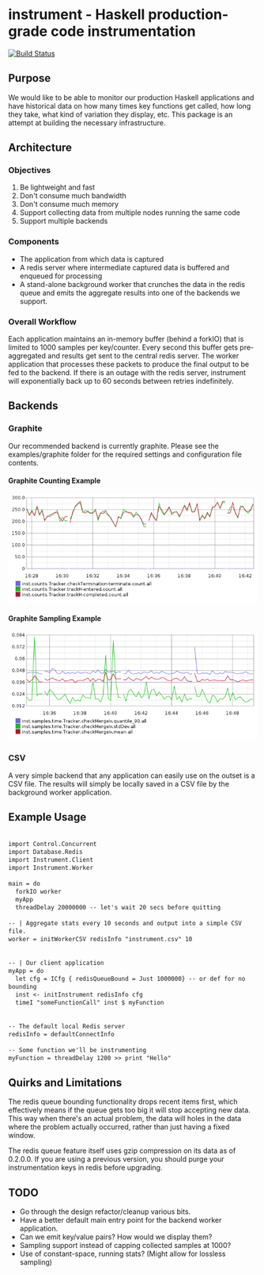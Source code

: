 # instrument - Haskell production-grade code instrumentation
[![Build Status](https://travis-ci.org/Soostone/instrument.svg?branch=master)](https://travis-ci.org/Soostone/instrument)


## Purpose

We would like to be able to monitor our production Haskell
applications and have historical data on how many times key functions
get called, how long they take, what kind of variation they display,
etc. This package is an attempt at building the necessary
infrastructure.


## Architecture

### Objectives

1. Be lightweight and fast
1. Don't consume much bandwidth
1. Don't consume much memory
1. Support collecting data from multiple nodes running the same code
1. Support multiple backends

### Components

* The application from which data is captured
* A redis server where intermediate captured data is buffered and
  enqueued for processing
* A stand-alone background worker that crunches the data in the redis
  queue and emits the aggregate results into one of the backends we
  support.

### Overall Workflow

Each application maintains an in-memory buffer (behind a forkIO) that
is limited to 1000 samples per key/counter. Every second this buffer
gets pre-aggregated and results get sent to the central redis server.
The worker application that processes these packets to produce the
final output to be fed to the backend. If there is an outage with the
redis server, instrument will exponentially back up to 60 seconds
between retries indefinitely.

## Backends

### Graphite

Our recommended backend is currently graphite. Please see the
examples/graphite folder for the required settings and configuration
file contents.

#### Graphite Counting Example

![instrument Graphite Counting Example](examples/graphite/counting-output.png
 "Example Counting Output")


#### Graphite Sampling Example

![instrument Graphite Sampling Example](examples/graphite/sampling-output.png
 "Example Sampling Output")


### CSV

A very simple backend that any application can easily use on the
outset is a CSV file. The results will simply be locally saved in a
CSV file by the background worker application.


## Example Usage

~~~~~~ {haskell}

import Control.Concurrent
import Database.Redis
import Instrument.Client
import Instrument.Worker

main = do
  forkIO worker
  myApp
  threadDelay 20000000 -- let's wait 20 secs before quitting

-- | Aggregate stats every 10 seconds and output into a simple CSV file.
worker = initWorkerCSV redisInfo "instrument.csv" 10


-- | Our client application
myApp = do
  let cfg = ICfg { redisQueueBound = Just 1000000} -- or def for no bounding
  inst <- initInstrument redisInfo cfg
  timeI "someFunctionCall" inst $ myFunction


-- The default local Redis server
redisInfo = defaultConnectInfo

-- Some function we'll be instrumenting
myFunction = threadDelay 1200 >> print "Hello"

~~~~~~

## Quirks and Limitations

The redis queue bounding functionality drops recent items first, which
effectively means if the queue gets too big it will stop accepting new
data. This way when there's an actual problem, the data will holes in
the data where the problem actually occurred, rather than just having
a fixed window.

The redis queue feature itself uses gzip compression on its data as of
0.2.0.0. If you are using a previous version, you should purge your
instrumentation keys in redis before upgrading.

## TODO

* Go through the design refactor/cleanup various bits.
* Have a better default main entry point for the backend worker
  application.
* Can we emit key/value pairs? How would we display them?
* Sampling support instead of capping collected samples at 1000?
* Use of constant-space, running stats? (Might allow for lossless sampling)
